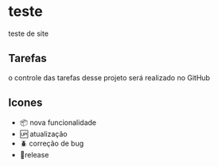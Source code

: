 # teste

teste de site

## Tarefas

o controle das tarefas desse projeto será realizado no GitHub


## Icones

- :package: nova funcionalidade
- :up: atualização
- :beetle: correção de bug
- :checkered_flag:release